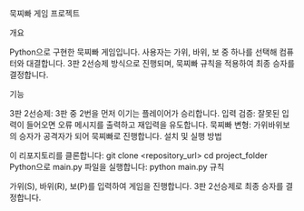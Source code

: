 묵찌빠 게임 프로젝트

개요

Python으로 구현한 묵찌빠 게임입니다. 사용자는 가위, 바위, 보 중 하나를 선택해 컴퓨터와 대결합니다. 3판 2선승제 방식으로 진행되며, 묵찌빠 규칙을 적용하여 최종 승자를 결정합니다.

기능

3판 2선승제: 3판 중 2번을 먼저 이기는 플레이어가 승리합니다.
입력 검증: 잘못된 입력이 들어오면 오류 메시지를 출력하고 재입력을 유도합니다.
묵찌빠 변형: 가위바위보의 승자가 공격자가 되어 묵찌빠로 진행합니다.
설치 및 실행 방법

이 리포지토리를 클론합니다:
git clone <repository_url>
cd project_folder
Python으로 main.py 파일을 실행합니다:
python main.py
규칙

가위(S), 바위(R), 보(P)를 입력하여 게임을 진행합니다.
3판 2선승제로 최종 승자를 결정합니다.
